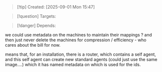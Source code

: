 
>[!tip] Created: [2025-09-01 Mon 15:47]

>[!question] Targets: 

>[!danger] Depends: 

we could use metadata on the machines to maintain their mappings ?
and then just never delete the machines for compression / efficiency - who cares about the bill for now.

means that, for an installation, there is a router, which contains a self agent, and this self agent can create new standard agents (could just use the same image....) which it has named metadata on which is used for the ids.
